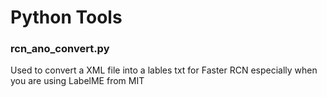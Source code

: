 # Python Tools

### rcn_ano_convert.py
Used to convert a XML file into a lables txt for Faster RCN especially when you are using LabelME from MIT
